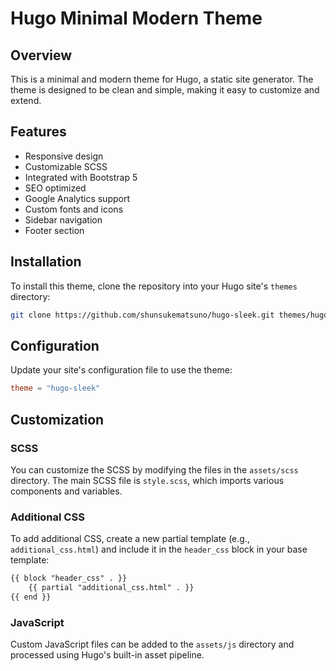 # Hugo Minimal Modern Theme

## Overview
This is a minimal and modern theme for Hugo, a static site generator. The theme is designed to be clean and simple, making it easy to customize and extend.

## Features
- Responsive design
- Customizable SCSS
- Integrated with Bootstrap 5
- SEO optimized
- Google Analytics support
- Custom fonts and icons
- Sidebar navigation
- Footer section

## Installation
To install this theme, clone the repository into your Hugo site's `themes` directory:

```sh
git clone https://github.com/shunsukematsuno/hugo-sleek.git themes/hugo-sleek
```

## Configuration
Update your site's configuration file to use the theme:

```toml
theme = "hugo-sleek"
```

## Customization
### SCSS
You can customize the SCSS by modifying the files in the `assets/scss` directory. The main SCSS file is `style.scss`, which imports various components and variables.

### Additional CSS
To add additional CSS, create a new partial template (e.g., `additional_css.html`) and include it in the `header_css` block in your base template:

```html
{{ block "header_css" . }}
    {{ partial "additional_css.html" . }}
{{ end }}
```

### JavaScript
Custom JavaScript files can be added to the `assets/js` directory and processed using Hugo's built-in asset pipeline.


